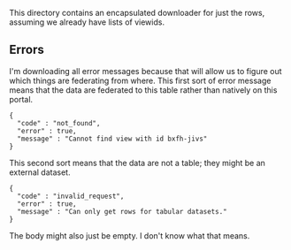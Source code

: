 This directory contains an encapsulated downloader for just the rows,
assuming we already have lists of viewids.

## Errors
I'm downloading all error messages because that will allow us to figure
out which things are federating from where. This first sort of error message
means that the data are federated to this table rather than natively on
this portal.
    
    {
      "code" : "not_found",
      "error" : true,
      "message" : "Cannot find view with id bxfh-jivs"
    }

This second sort means that the data are not a table; they might be an
external dataset.

    {
      "code" : "invalid_request",
      "error" : true,
      "message" : "Can only get rows for tabular datasets."
    }

The body might also just be empty. I don't know what that means.
